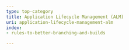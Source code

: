 ```yaml
---
type: top-category
title: Application Lifecycle Management (ALM)
uri: application-lifecycle-management-alm
index:
- rules-to-better-branching-and-builds

---
```


